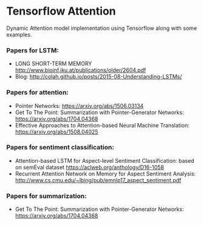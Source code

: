 
# Tensorflow Attention
Dynamic Attention model implementation using Tensorflow along with some examples.

### Papers for LSTM:
- LONG SHORT-TERM MEMORY
http://www.bioinf.jku.at/publications/older/2604.pdf
- Blog:
http://colah.github.io/posts/2015-08-Understanding-LSTMs/

### Papers for attention:
- Pointer Networks:
https://arxiv.org/abs/1506.03134
- Get To The Point: Summarization with Pointer-Generator Networks:
https://arxiv.org/abs/1704.04368
- Effective Approaches to Attention-based Neural Machine Translation:
https://arxiv.org/abs/1508.04025

### Papers for sentiment classification:
- Attention-based LSTM for Aspect-level Sentiment Classification:  based on semEval dataset
https://aclweb.org/anthology/D16-1058
- Recurrent Attention Network on Memory for Aspect Sentiment Analysis:
http://www.cs.cmu.edu/~lbing/pub/emnlp17_aspect_sentiment.pdf

### Papers for summarization:
- Get To The Point: Summarization with Pointer-Generator Networks:
https://arxiv.org/abs/1704.04368
